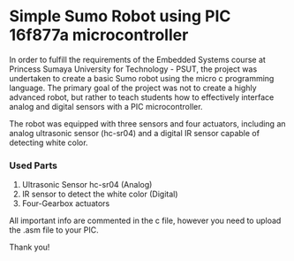 # Simple Sumo Robot using PIC 16f877a microcontroller

In order to fulfill the requirements of the Embedded Systems course at Princess Sumaya University for Technology - PSUT, the project was undertaken to create a basic Sumo robot using the micro c programming language. The primary goal of the project was not to create a highly advanced robot, but rather to teach students how to effectively interface analog and digital sensors with a PIC microcontroller.

The robot was equipped with three sensors and four actuators, including an analog ultrasonic sensor (hc-sr04) and a digital IR sensor capable of detecting white color.

### Used Parts
1. Ultrasonic Sensor hc-sr04 (Analog)
2. IR sensor to detect the white color (Digital) 
3. Four-Gearbox actuators 

All important info are commented in the c file, however you need to upload the .asm file to your PIC. 

Thank you!
